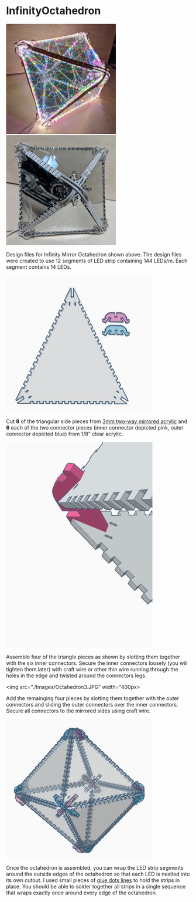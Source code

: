 # InfinityOctahedron
<a href="https://www.youtube.com/watch?v=zY7c4jWUfVQ"><img src="./Images/OctahedronOn.jpg" width="300px"></a> <img src="./Images/OctahedronOff.jpg" width="300px">

Design files for Infinity Mirror Octahedron shown above. The design files were created to use 12 segments of LED strip containing 144 LEDs/m. Each segment contains 14 LEDs.

<img src="./Images/Octahedron1.JPG" width="400px">

Cut **8** of the triangular side pieces from <a href="https://www.amazon.com/gp/product/B01G4MQ5OW">3mm two-way mirrored acrylic</a> and **6** each of the two connector pieces (inner connector depicted pink, outer connector depicted blue)  from 1/8" clear acrylic.

<img src="./Images/Octahedron2.JPG" width="400px">

Assemble four of the triangle pieces as shown by slotting them together with the six inner connectors. Secure the inner connectors loosely (you will tighten them later) with craft wire or other thin wire running through the holes in the edge and twisted around the connectors legs.

<img src="./Images/Octahedron3.JPG" width="400px>
  
Add the remainging four pieces by slotting them together with the outer connectors and sliding the outer connectors over the inner connectors. Secure all connectors to the mirrored sides using craft wire.

<img src="./Images/Octahedron4.JPG" width="400px">
  
Once the octahedron is assembled, you can wrap the LED strip segments around the outside edges of the octahedron so that each LED is nestled into its own cutout. I used small pieces of <a href="https://www.amazon.com/Glue-Dots-Line-Clear-Lines/dp/B00NGAZURO">glue dots lines</a> to hold the strips in place. You should be able to solder together all strips in a single sequence that wraps exactly once around every edge of the octahedron.

